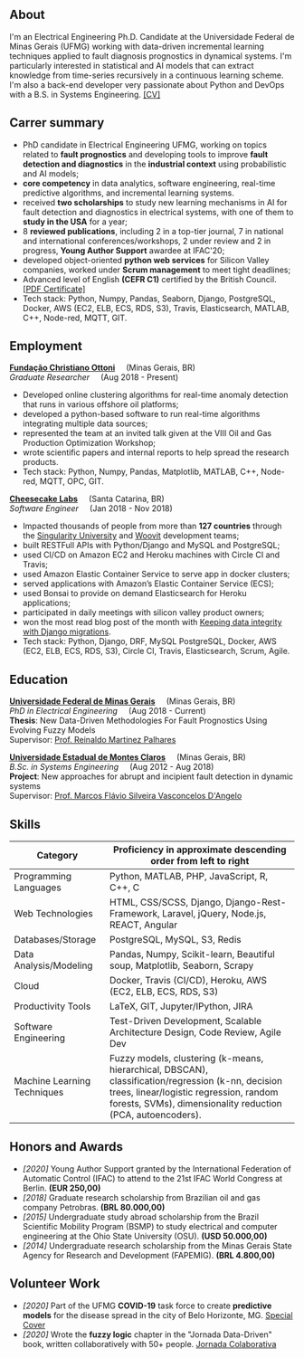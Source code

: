 ## About

I'm an Electrical Engineering Ph.D. Candidate at the Universidade Federal de Minas Gerais (UFMG) working with data-driven incremental learning techniques applied to fault diagnosis prognostics in dynamical systems. I'm particularly interested in statistical and AI models that can extract knowledge from time-series recursively in a continuous learning scheme. I'm also a back-end developer very passionate about Python and DevOps with a B.S. in Systems Engineering. [[CV]](/pdf/CV.pdf)

## Carrer summary

* PhD candidate in Electrical Engineering UFMG, working on topics related to **fault prognostics** and developing tools to improve **fault detection and diagnostics** in the **industrial context** using probabilistic and AI models;
* **core competency** in data analytics, software engineering, real-time predictive algorithms, and incremental learning systems.
* received **two scholarships** to study new learning mechanisms in AI for fault detection and diagnostics in electrical systems, with one of them to **study in the USA** for a year;
* 8 **reviewed publications**, including 2 in a top-tier journal, 7 in national and international conferences/workshops, 2 under review and 2 in progress, **Young Author Support** awardee at IFAC'20;
* developed object-oriented **python web services** for Silicon Valley companies, worked under **Scrum management** to meet tight deadlines;
* Advanced level of English **(CEFR C1)** certified by the British Council. [[PDF Certificate]](/pdf/english.pdf)
* Tech stack: Python, Numpy, Pandas, Seaborn, Django, PostgreSQL, Docker, AWS (EC2, ELB, ECS, RDS, S3), Travis, Elasticsearch, MATLAB, C++, Node-red, MQTT, GIT.

## Employment

**[Fundação Christiano Ottoni](http://www.fco.eng.ufmg.br/)** &nbsp; &nbsp; (Minas Gerais, BR)  
*Graduate Researcher* &nbsp; &nbsp; (Aug 2018 - Present)

* Developed online clustering algorithms for real-time anomaly detection that runs in various offshore oil platforms;
* developed a python-based software to run real-time algorithms integrating multiple data sources;
* represented the team at an invited talk given at the VIII Oil and Gas Production Optimization Workshop;
* wrote scientific papers and internal reports to help spread the research products.
* Tech stack: Python, Numpy, Pandas, Matplotlib, MATLAB, C++, Node-red, MQTT, OPC, GIT.

**[Cheesecake Labs](https://cheesecakelabs.com/)** &nbsp; &nbsp; (Santa Catarina, BR)  
*Software Engineer* &nbsp; &nbsp; (Jan 2018 - Nov 2018)

* Impacted thousands of people from more than **127 countries** through the [Singularity University](https://su.org/) and [Woovit](http://woovit.com/) development teams;
* built RESTFull APIs with Python/Django and MySQL and PostgreSQL;
* used CI/CD on Amazon EC2 and Heroku machines with Circle CI and Travis;
* used Amazon Elastic Container Service to serve app in docker clusters;
* served applications with Amazon’s Elastic Container Service (ECS);
* used Bonsai to provide on demand Elasticsearch for Heroku applications;
* participated in daily meetings with silicon valley product owners;
* won the most read blog post of the month with [Keeping data integrity with Django migrations](https://cheesecakelabs.com/blog/keeping-data-integrity-django-migrations/).
* Tech stack: Python, Django, DRF, MySQL PostgreSQL, Docker, AWS (EC2, ELB, ECS, RDS, S3), Circle CI, Travis, Elasticsearch, Scrum, Agile.

## Education

**[Universidade Federal de Minas Gerais](https://ufmg.br/)** &nbsp; &nbsp; (Minas Gerais, BR)  
*PhD in Electrical Engineering* &nbsp; &nbsp; (Aug 2018 - Current)  
**Thesis**: New Data-Driven Methodologies For Fault Prognostics Using Evolving Fuzzy Models  
Supervisor: [Prof. Reinaldo Martinez Palhares](https://scholar.google.com/citations?user=iTQoWC0AAAAJ&hl=en&oi=ao)

**[Universidade Estadual de Montes Claros](https://unimontes.br/)** &nbsp; &nbsp; (Minas Gerais, BR)  
*B.Sc. in Systems Engineering* &nbsp; &nbsp; (Aug 2012 - Aug 2018)  
**Project**: New approaches for abrupt and incipient fault detection in dynamic systems  
Supervisor: [Prof. Marcos Flávio Silveira Vasconcelos D'Angelo](https://scholar.google.com/citations?user=nZYzKLoAAAAJ&hl=en&oi=sra)

## Skills

Category                    | Proficiency in approximate descending order from left to right
--------------------------- | --------------------------------------------------------------
Programming Languages       | Python, MATLAB, PHP, JavaScript, R, C++, C
Web Technologies            | HTML, CSS/SCSS, Django, Django-Rest-Framework, Laravel, jQuery, Node.js, REACT, Angular 
Databases/Storage           | PostgreSQL, MySQL, S3, Redis
Data Analysis/Modeling      | Pandas, Numpy, Scikit-learn, Beautiful soup, Matplotlib, Seaborn, Scrapy
Cloud                       | Docker, Travis (CI/CD), Heroku, AWS (EC2, ELB, ECS, RDS, S3)
Productivity Tools          | LaTeX, GIT, Jupyter/IPython, JIRA
Software Engineering        | Test-Driven Development, Scalable Architecture Design, Code Review, Agile Dev
Machine Learning Techniques | Fuzzy models, clustering (k-means, hierarchical, DBSCAN), classification/regression (k-nn, decision trees, linear/logistic regression, random forests, SVMs), dimensionality reduction (PCA, autoencoders).

## Honors and Awards
* *[2020]* Young Author Support granted by the International Federation of Automatic Control (IFAC) to attend to the 21st IFAC World Congress at Berlin. **(EUR 250,00)**
* *[2018]* Graduate research scholarship from Brazilian oil and gas company Petrobras. **(BRL 80.000,00)**
* *[2015]* Undergraduate study abroad scholarship from the Brazil Scientific Mobility Program (BSMP) to study electrical and computer engineering at the Ohio State University (OSU). **(USD 50.000,00)**
* *[2014]* Undergraduate research scholarship from the Minas Gerais State Agency for Research and Development (FAPEMIG). **(BRL 4.800,00)**

## Volunteer Work
* *[2020]* Part of the UFMG **COVID-19** task force to create **predictive models** for the disease spread in the city of Belo Horizonte, MG. [Special Cover](https://bit.ly/3cV0ket)
* *[2020]* Wrote the **fuzzy logic** chapter in the "Jornada Data-Driven" book, written collaboratively with 50+ people. [Jornada Colaborativa](https://www.linkedin.com/company/jornadacolaborativa/)